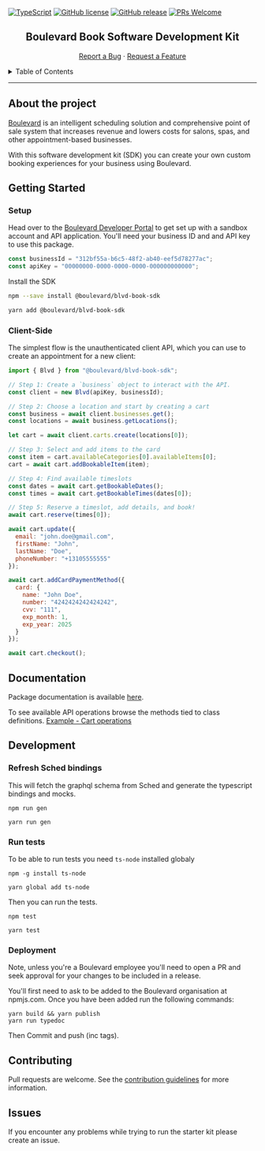 [![TypeScript](https://badgen.net/badge/icon/typescript?icon=typescript&label)](https://typescriptlang.org)
[![GitHub license](https://img.shields.io/github/license/Boulevard/book-sdk)](https://github.com/Boulevard/book-sdk/blob/master/LICENSE.md)
[![GitHub release](https://img.shields.io/github/release/Boulevard/book-sdk)](https://github.com/Boulevard/book-sdk/releases/)
[![PRs Welcome](https://img.shields.io/badge/PRs-welcome-brightgreen.svg?style=flat-square)](https://github.com/Boulevard/book-sdk/compare)

<div align="center">
  <h2 align="center">Boulevard Book Software Development Kit</h2>

  <p align="center">
    <a href="https://github.com/Boulevard/book-sdk/issues">Report a Bug</a>
    ·
    <a href="https://github.com/Boulevard/book-sdk/issues">Request a Feature</a>
  </p>
</div>


<details>
  <summary>Table of Contents</summary>
  <ol>
    <li><a href="#getting-started">Getting Started</a></li>
    <li><a href="#documentation">Documentation</a></li>
    <li><a href="#development">Development</a></li>
    <li><a href="#contributing">Contributing</a></li>
    <li><a href="#issues">Issues</a></li>
  </ol>
</details>

<hr />

## About the project

[Boulevard](https://joinblvd.com) is an intelligent scheduling solution and comprehensive point of sale system that increases revenue and lowers costs for salons, spas, and other appointment-based businesses. 

With this software development kit (SDK) you can create your own custom booking experiences for your business using Boulevard.

## Getting Started

### Setup

Head over to the [Boulevard Developer Portal](https://developers.joinblvd.com/getting-started/introduction) to get set up with a sandbox account and API application. You'll need your business ID and and API key to use this package.

```js
const businessId = "312bf55a-b6c5-48f2-ab40-eef5d78277ac";
const apiKey = "00000000-0000-0000-0000-000000000000";
```

Install the SDK

```sh
npm --save install @boulevard/blvd-book-sdk
```

```sh
yarn add @boulevard/blvd-book-sdk
```

### Client-Side

The simplest flow is the unauthenticated client API, which you can use to create an appointment for a new client:

```js
import { Blvd } from "@boulevard/blvd-book-sdk";

// Step 1: Create a `business` object to interact with the API.
const client = new Blvd(apiKey, businessId);

// Step 2: Choose a location and start by creating a cart
const business = await client.businesses.get();
const locations = await business.getLocations();

let cart = await client.carts.create(locations[0]);

// Step 3: Select and add items to the card
const item = cart.availableCategories[0].availableItems[0];
cart = await cart.addBookableItem(item);

// Step 4: Find available timeslots
const dates = await cart.getBookableDates();
const times = await cart.getBookableTimes(dates[0]);

// Step 5: Reserve a timeslot, add details, and book!
await cart.reserve(times[0]);

await cart.update({
  email: "john.doe@gmail.com",
  firstName: "John",
  lastName: "Doe",
  phoneNumber: "+13105555555"
});

await cart.addCardPaymentMethod({
  card: {
    name: "John Doe",
    number: "4242424242424242",
    cvv: "111",
    exp_month: 1,
    exp_year: 2025
  }
});

await cart.checkout();
```

## Documentation

Package documentation is available [here](https://boulevard.github.io/book-sdk/index.html).

To see available API operations browse the methods tied to class definitions. [Example - Cart operations](https://boulevard.github.io/book-sdk/classes/carts.cart.html)

## Development

### Refresh Sched bindings
This will fetch the graphql schema from Sched and generate the typescript bindings and mocks.

```
npm run gen
```

```
yarn run gen
```

### Run tests

To be able to run tests you need `ts-node` installed globaly 

```
npm -g install ts-node
```

```
yarn global add ts-node
```

Then you can run the tests.

```
npm test
```

```
yarn test
```


### Deployment

Note, unless you're a Boulevard employee you'll need to open a PR and seek approval for your changes to be included in a release.

You'll first need to ask to be added to the Boulevard organisation at npmjs.com. Once you have been added run the following commands:

```
yarn build && yarn publish
yarn run typedoc
```

Then Commit and push (inc tags).

## Contributing
Pull requests are welcome. See the [contribution guidelines](https://github.com/Boulevard/book-sdk/blob/master/CONTRIBUTING.md) for more information.

## Issues

If you encounter any problems while trying to run the starter kit please create an issue.
